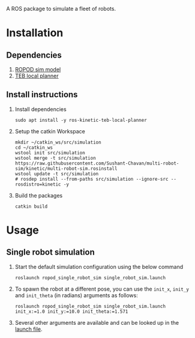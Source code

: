 A ROS package to simulate a fleet of robots.

# Installation

## Dependencies
1. [ROPOD sim model](https://github.com/DharminB/ropod_sim#ropod_sim)
2. [TEB local planner](http://wiki.ros.org/teb_local_planner)

## Install instructions
1. Install dependencies
    ```
    sudo apt install -y ros-kinetic-teb-local-planner
    ```
2. Setup the catkin Workspace
    ```
    mkdir ~/catkin_ws/src/simulation
    cd ~/catkin_ws
    wstool init src/simulation
    wstool merge -t src/simulation https://raw.githubusercontent.com/Sushant-Chavan/multi-robot-sim/kinetic/multi-robot-sim.rosinstall
    wstool update -t src/simulation
    # rosdep install --from-paths src/simulation --ignore-src --rosdistro=kinetic -y
    ```
3. Build the packages
    ```
    catkin build
    ```

# Usage

## Single robot simulation

1. Start the default simulation configuration using the below command
    ```
    roslaunch ropod_single_robot_sim single_robot_sim.launch
    ```
2. To spawn the robot at a different pose, you can use the `init_x`, `init_y` and `init_theta` (in radians) arguments as follows:
    ```
    roslaunch ropod_single_robot_sim single_robot_sim.launch init_x:=1.0 init_y:=10.0 init_theta:=1.571
    ```
3. Several other arguments are available and can be looked up in the [launch file](ropod_single_robot_sim/ros/launch/single_robot_sim.launch).
